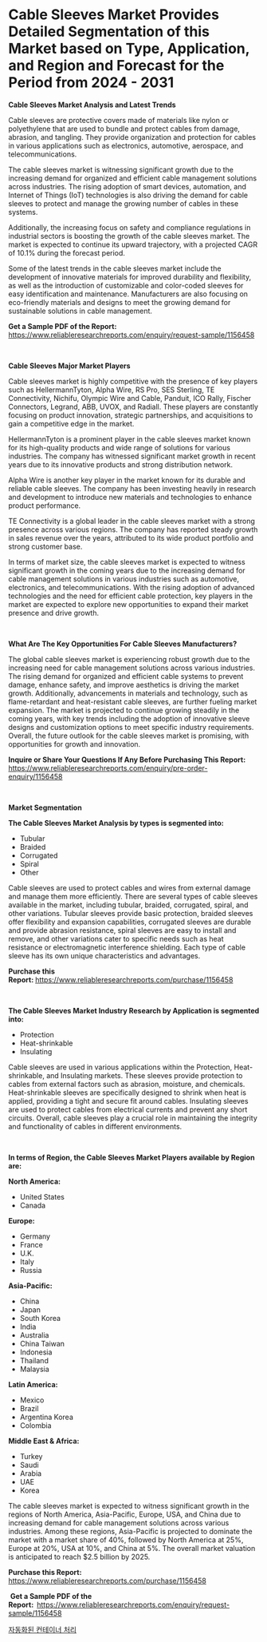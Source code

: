 <p><h1>Cable Sleeves Market Provides Detailed Segmentation of this Market based on Type, Application, and Region and Forecast for the Period from 2024 - 2031</h1></p><p><strong>Cable Sleeves Market Analysis and Latest Trends</strong></p>
<p><p>Cable sleeves are protective covers made of materials like nylon or polyethylene that are used to bundle and protect cables from damage, abrasion, and tangling. They provide organization and protection for cables in various applications such as electronics, automotive, aerospace, and telecommunications.</p><p>The cable sleeves market is witnessing significant growth due to the increasing demand for organized and efficient cable management solutions across industries. The rising adoption of smart devices, automation, and Internet of Things (IoT) technologies is also driving the demand for cable sleeves to protect and manage the growing number of cables in these systems.</p><p>Additionally, the increasing focus on safety and compliance regulations in industrial sectors is boosting the growth of the cable sleeves market. The market is expected to continue its upward trajectory, with a projected CAGR of 10.1% during the forecast period.</p><p>Some of the latest trends in the cable sleeves market include the development of innovative materials for improved durability and flexibility, as well as the introduction of customizable and color-coded sleeves for easy identification and maintenance. Manufacturers are also focusing on eco-friendly materials and designs to meet the growing demand for sustainable solutions in cable management.</p></p>
<p><strong>Get a Sample PDF of the Report:&nbsp;</strong> <a href="https://www.reliableresearchreports.com/enquiry/request-sample/1156458">https://www.reliableresearchreports.com/enquiry/request-sample/1156458</a></p>
<p>&nbsp;</p>
<p><strong>Cable Sleeves Major Market Players</strong></p>
<p><p>Cable sleeves market is highly competitive with the presence of key players such as HellermannTyton, Alpha Wire, RS Pro, SES Sterling, TE Connectivity, Nichifu, Olympic Wire and Cable, Panduit, ICO Rally, Fischer Connectors, Legrand, ABB, UVOX, and Radiall. These players are constantly focusing on product innovation, strategic partnerships, and acquisitions to gain a competitive edge in the market.</p><p>HellermannTyton is a prominent player in the cable sleeves market known for its high-quality products and wide range of solutions for various industries. The company has witnessed significant market growth in recent years due to its innovative products and strong distribution network.</p><p>Alpha Wire is another key player in the market known for its durable and reliable cable sleeves. The company has been investing heavily in research and development to introduce new materials and technologies to enhance product performance.</p><p>TE Connectivity is a global leader in the cable sleeves market with a strong presence across various regions. The company has reported steady growth in sales revenue over the years, attributed to its wide product portfolio and strong customer base.</p><p>In terms of market size, the cable sleeves market is expected to witness significant growth in the coming years due to the increasing demand for cable management solutions in various industries such as automotive, electronics, and telecommunications. With the rising adoption of advanced technologies and the need for efficient cable protection, key players in the market are expected to explore new opportunities to expand their market presence and drive growth.</p></p>
<p>&nbsp;</p>
<p><strong>What Are The Key Opportunities For Cable Sleeves Manufacturers?</strong></p>
<p><p>The global cable sleeves market is experiencing robust growth due to the increasing need for cable management solutions across various industries. The rising demand for organized and efficient cable systems to prevent damage, enhance safety, and improve aesthetics is driving the market growth. Additionally, advancements in materials and technology, such as flame-retardant and heat-resistant cable sleeves, are further fueling market expansion. The market is projected to continue growing steadily in the coming years, with key trends including the adoption of innovative sleeve designs and customization options to meet specific industry requirements. Overall, the future outlook for the cable sleeves market is promising, with opportunities for growth and innovation.</p></p>
<p><strong>Inquire or Share Your Questions If Any Before Purchasing This Report:</strong> <a href="https://www.reliableresearchreports.com/enquiry/pre-order-enquiry/1156458">https://www.reliableresearchreports.com/enquiry/pre-order-enquiry/1156458</a></p>
<p>&nbsp;</p>
<p><strong>Market Segmentation</strong></p>
<p><strong>The Cable Sleeves Market Analysis by types is segmented into:</strong></p>
<p><ul><li>Tubular</li><li>Braided</li><li>Corrugated</li><li>Spiral</li><li>Other</li></ul></p>
<p><p>Cable sleeves are used to protect cables and wires from external damage and manage them more efficiently. There are several types of cable sleeves available in the market, including tubular, braided, corrugated, spiral, and other variations. Tubular sleeves provide basic protection, braided sleeves offer flexibility and expansion capabilities, corrugated sleeves are durable and provide abrasion resistance, spiral sleeves are easy to install and remove, and other variations cater to specific needs such as heat resistance or electromagnetic interference shielding. Each type of cable sleeve has its own unique characteristics and advantages.</p></p>
<p><strong>Purchase this Report:&nbsp;</strong><a href="https://www.reliableresearchreports.com/purchase/1156458">https://www.reliableresearchreports.com/purchase/1156458</a></p>
<p>&nbsp;</p>
<p><strong>The Cable Sleeves Market Industry Research by Application is segmented into:</strong></p>
<p><ul><li>Protection</li><li>Heat-shrinkable</li><li>Insulating</li></ul></p>
<p><p>Cable sleeves are used in various applications within the Protection, Heat-shrinkable, and Insulating markets. These sleeves provide protection to cables from external factors such as abrasion, moisture, and chemicals. Heat-shrinkable sleeves are specifically designed to shrink when heat is applied, providing a tight and secure fit around cables. Insulating sleeves are used to protect cables from electrical currents and prevent any short circuits. Overall, cable sleeves play a crucial role in maintaining the integrity and functionality of cables in different environments.</p></p>
<p>&nbsp;</p>
<p><strong>In terms of Region, the Cable Sleeves Market Players available by Region are:</strong></p>
<p>
    <p> <strong> North America: </strong>
        <ul>
            <li>United States</li>
            <li>Canada</li>
        </ul>
        </p> 
    <p> <strong> Europe: </strong>
        <ul>
            <li>Germany</li>
            <li>France</li>
            <li>U.K.</li>
            <li>Italy</li>
            <li>Russia</li>
        </ul>
        </p> 
    <p> <strong> Asia-Pacific: </strong>
        <ul>
            <li>China</li>
            <li>Japan</li>
            <li>South Korea</li>
            <li>India</li>
            <li>Australia</li>
            <li>China Taiwan</li>
            <li>Indonesia</li>
            <li>Thailand</li>
            <li>Malaysia</li>
        </ul>
        </p> 
    <p> <strong> Latin America: </strong>
        <ul>
            <li>Mexico</li>
            <li>Brazil</li>
            <li>Argentina Korea</li>
            <li>Colombia</li>
        </ul>
        </p> 
    <p> <strong> Middle East & Africa: </strong>
        <ul>
            <li>Turkey</li>
            <li>Saudi</li>
            <li>Arabia</li>
            <li>UAE</li>
            <li>Korea</li>
        </ul>
    </p>
    </p>
<p><p>The cable sleeves market is expected to witness significant growth in the regions of North America, Asia-Pacific, Europe, USA, and China due to increasing demand for cable management solutions across various industries. Among these regions, Asia-Pacific is projected to dominate the market with a market share of 40%, followed by North America at 25%, Europe at 20%, USA at 10%, and China at 5%. The overall market valuation is anticipated to reach $2.5 billion by 2025.</p></p>
<p><strong>Purchase this Report: </strong><a href="https://www.reliableresearchreports.com/purchase/1156458">https://www.reliableresearchreports.com/purchase/1156458</a></p>
<p>&nbsp;<strong>Get a Sample PDF of the Report:&nbsp;&nbsp;</strong><a href="https://www.reliableresearchreports.com/enquiry/request-sample/1156458">https://www.reliableresearchreports.com/enquiry/request-sample/1156458</a></p>
<p><strong></strong></p>
<p><p><a href="https://github.com/xvz497517413/Market-Research-Report-List-1/blob/main/700977915317.md">자동화된 컨테이너 처리</a></p></p>